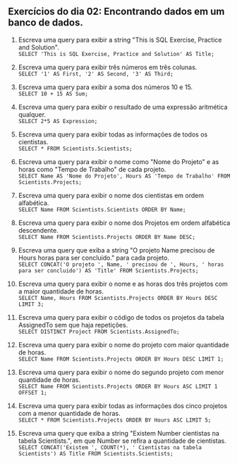 ## Exercícios do dia 02: Encontrando dados em um banco de dados.

1. Escreva uma query para exibir a string "This is SQL Exercise, Practice and Solution".<br>
   `SELECT 'This is SQL Exercise, Practice and Solution' AS Title;`
2. Escreva uma query para exibir três números em três colunas.<br>
   `SELECT '1' AS First, '2' AS Second, '3' AS Third;`

3. Escreva uma query para exibir a soma dos números 10 e 15.<br>
   `SELECT 10 + 15 AS Sum;`

4. Escreva uma query para exibir o resultado de uma expressão aritmética qualquer.<br>
   `SELECT 2*5 AS Expression;`

5. Escreva uma query para exibir todas as informações de todos os cientistas.<br>
   `SELECT * FROM Scientists.Scientists;`

6. Escreva uma query para exibir o nome como "Nome do Projeto" e as horas como "Tempo de Trabalho" de cada projeto.<br>
   `SELECT Name AS 'Nome do Projeto', Hours AS 'Tempo de Trabalho' FROM Scientists.Projects;`

7. Escreva uma query para exibir o nome dos cientistas em ordem alfabética.<br>
   `SELECT Name FROM Scientists.Scientists ORDER BY Name;`

8. Escreva uma query para exibir o nome dos Projetos em ordem alfabética descendente.<br>
   `SELECT Name FROM Scientists.Projects ORDER BY Name DESC;`

9. Escreva uma query que exiba a string "O projeto Name precisou de Hours horas para ser concluído." para cada projeto.<br>
   `SELECT CONCAT('O projeto ', Name, ' precisou de ', Hours, ' horas para ser concluido') AS 'Title' FROM Scientists.Projects;`

10. Escreva uma query para exibir o nome e as horas dos três projetos com a maior quantidade de horas.<br>
    `SELECT Name, Hours FROM Scientists.Projects ORDER BY Hours DESC LIMIT 3;`

11. Escreva uma query para exibir o código de todos os projetos da tabela AssignedTo sem que haja repetições.<br>
    `SELECT DISTINCT Project FROM Scientists.AssignedTo;`

12. Escreva uma query para exibir o nome do projeto com maior quantidade de horas.<br>
    `SELECT Name FROM Scientists.Projects ORDER BY Hours DESC LIMIT 1;`

13. Escreva uma query para exibir o nome do segundo projeto com menor quantidade de horas.<br>
    `SELECT Name FROM Scientists.Projects ORDER BY Hours ASC LIMIT 1 OFFSET 1;`

14. Escreva uma query para exibir todas as informações dos cinco projetos com a menor quantidade de horas.<br>
    `SELECT * FROM Scientists.Projects ORDER BY Hours ASC LIMIT 5;`

15. Escreva uma query que exiba a string "Existem Number cientistas na tabela Scientists.", em que Number se refira a quantidade de cientistas.<br>
    `SELECT CONCAT('Existem ', COUNT(*), ' Cientistas na tabela Scientists') AS Title FROM Scientists.Scientists;`
